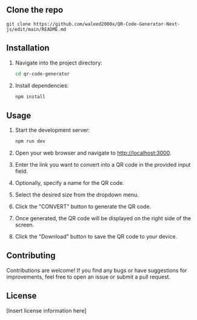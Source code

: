 ## Clone the repo

    git clone https://github.com/waleed2000x/QR-Code-Generator-Next-js/edit/main/README.md

## Installation

1. Navigate into the project directory:

    ```bash
    cd qr-code-generator
    ```

2. Install dependencies:

    ```bash
    npm install
    ```

## Usage

1. Start the development server:

    ```bash
    npm run dev
    ```

2. Open your web browser and navigate to [http://localhost:3000](http://localhost:3000).

3. Enter the link you want to convert into a QR code in the provided input field.

4. Optionally, specify a name for the QR code.

5. Select the desired size from the dropdown menu.

6. Click the "CONVERT" button to generate the QR code.

7. Once generated, the QR code will be displayed on the right side of the screen.

8. Click the "Download" button to save the QR code to your device.

## Contributing

Contributions are welcome! If you find any bugs or have suggestions for improvements, feel free to open an issue or submit a pull request.

## License

[Insert license information here]
